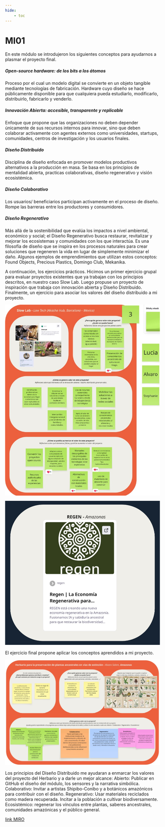 ```yaml
---
hide:
    - toc
---
```


# MI01

En este módulo se introdujeron los siguientes conceptos para ayudarnos a plasmar el proyecto final.


##### Open-source hardware: *de los bits a los átomos*
Proceso por el cual un modelo digital se convierte en un objeto tangible mediante tecnologías de fabricación. Hardware cuyo diseño se hace públicamente disponible para que cualquiera pueda estudiarlo, modificarlo, distribuirlo, fabricarlo y venderlo.


##### Innovación Abierta: *accesible, transparente y replicable*
Enfoque que propone que las organizaciones no deben depender únicamente de sus recursos internos para innovar, sino que deben colaborar activamente con agentes externos como universidades, startups, comunidades, centros de investigación y los usuarios finales.


##### Diseño Distribuido  
Disciplina de diseño enfocada en promover modelos productivos alternativos a la producción en masa. Se basa en los principios de mentalidad abierta, practicas colaborativas, diseño regenerativo y visión ecosistémica.


##### Diseño Colaborativo
Los usuarios/ beneficiarios participan activamente en el proceso de diseño. Rompe las barreras entre los productores y consumidores.


##### Diseño Regenerativo
Más allá de la sostenibilidad que evalúa los impactos a nivel ambiental, económico y social; el Diseño Regenerativo busca restaurar, revitalizar y mejorar los ecosistemas y comunidades con los que interactúa. Es una filosofía de diseño que se inspira en los procesos naturales para crear soluciones que regeneren la vida en lugar de simplemente minimizar el daño.
Algunos ejemplos de emprendimientos que utilizan estos conceptos: Found Objects, Precious Plastics, Domingo Club, Mekanika.

A continuación, los ejercicios prácticos. Hicimos un primer ejercicio grupal para evaluar proyectos existentes que ya trabajan con los principios descritos, en nuestro caso Slow Lab. Luego propuse un proyecto de inspiración que trabaja con innovación abierta y Diseño Distribuido. Finalmente, un ejercicio para asociar los valores del diseño distribuido a mi proyecto.

![](../images/MI01/1ER%20EJERCICIO.jpg)

![](../images/MI01/2DO%20EJERCICIO%20.jpg)


El ejercicio final propone aplicar los conceptos aprendidos a mi proyecto.

![](../images/MI01/3ER%20EJERCICIO%20.jpg)

Los principios del Diseño Distribuido me ayudaran a enmarcar los valores del proyecto del Herbario y a darle un mejor alcance:
Abierto: Publicar en GitHub el diseño del módulo, los sensores y la narrativa simbólica.
Colaborativo: Invitar a artistas Shipibo-Conibo y a botánicos amazónicos para contribuir con el diseño.
Regenerativo: Usar materiales reciclados como madera recuperada. Incitar a la población a cultivar biodiversamente.
Ecosistémico: regenerar los vínculos entre plantas, saberes ancestrales, comunidades amazónicas y el público general. 

 [link MIRO](https://miro.com/app/board/uXjVJ_EbKS4=/)